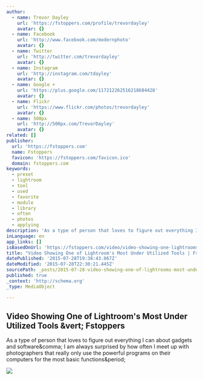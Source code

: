 ```yaml
---
author:
  - name: Trevor Dayley
    url: 'https://fstoppers.com/profile/trevordayley'
    avatar: {}
  - name: Facebook
    url: 'http://www.facebook.com/modernphoto'
    avatar: {}
  - name: Twitter
    url: 'http://twitter.com/trevordayley'
    avatar: {}
  - name: Instagram
    url: 'http://instagram.com/tdayley'
    avatar: {}
  - name: Google +
    url: 'https://plus.google.com/117212262516218684428'
    avatar: {}
  - name: Flickr
    url: 'https://www.flickr.com/photos/trevordayley'
    avatar: {}
  - name: 500px
    url: 'http://500px.com/TrevorDayley'
    avatar: {}
related: []
publisher:
  url: 'https://fstoppers.com'
  name: Fstoppers
  favicon: 'https://fstoppers.com/favicon.ico'
  domain: fstoppers.com
keywords:
  - preset
  - lightroom
  - tool
  - used
  - favorite
  - module
  - library
  - often
  - photos
  - applying
description: 'As a type of person that loves to figure out everything I can about gadgets and software, I am always surprised by how often I meet up with photographers that really only use the powerful programs on their computers for the most basic functions.'
inLanguage: en
app_links: []
isBasedOnUrl: 'https://fstoppers.com/video/video-showing-one-lightrooms-most-under-utilized-tools-3555'
title: "Video Showing One of Lightroom's Most Under Utilized Tools | Fstoppers"
datePublished: '2015-07-28T19:38:43.067Z'
dateModified: '2015-07-28T22:30:21.445Z'
sourcePath: _posts/2015-07-28-video-showing-one-of-lightrooms-most-under-utilized-tools-or.md
published: true
_context: 'http://schema.org'
_type: MediaObject

---
```

<article style=""><h1>Video Showing One of Lightroom's Most Under Utilized Tools &amp;vert; Fstoppers</h1><p>As a type of person that loves to figure out everything I can about gadgets and software&amp;comma; I am always surprised by how often I meet up with photographers that really only use the powerful programs on their computers for the most basic functions&amp;period;</p><img src="https://d1w5usc88actyi.cloudfront.net/styles/large/s3/wp-content/uploads/2013/03/Fstoppers-lightroom-Painter-Trevor-Dayley.jpg" /></article>